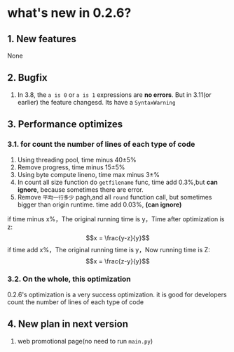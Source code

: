 # what's new in 0.2.6?
## 1. New features
None
## 2. Bugfix
1. In 3.8, the `a is 0` or `a is 1` expressions are **no errors**. But in 3.11(or earlier) the feature changesd. Its have a `SyntaxWarning`
## 3. Performance optimizes
### 3.1. for count the number of lines of each type of code
1) Using threading pool, time minus 40±5%
2) Remove progress, time minus 15±5%
3) Using byte compute lineno, time max minus 3±%
4) In count all size function do `getfilename` func, time add 0.3%,but **can ignore**, because sometimes there are error.
5) Remove `平均一行多少` pagh,and all `round` function call, but sometimes bigger than origin runtime. time add 0.03%, **(can ignore)**

if time minus x%，The original running time is y，Time after optimization is z:
$$x = \frac{y-z}{y}$$
if time add x%，The original running time is y，Now running time is Z:
$$x = \frac{z-y}{y}$$
### 3.2. On the whole, this optimization
0.2.6's optimization is a very success optimization. it is good for developers count the number of lines of each type of code
## 4. New plan in next version
1. web promotional page(no need to run `main.py`)